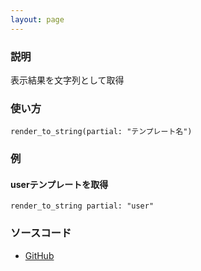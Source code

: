 ```yaml
---
layout: page
---
```

### 説明
表示結果を文字列として取得

### 使い方
    render_to_string(partial: "テンプレート名")

### 例
#### userテンプレートを取得
    render_to_string partial: "user"

### ソースコード
* [GitHub](https://github.com/rails/rails/blob/f33d52c95217212cbacc8d5e44b5a8e3cdc6f5b3/actionpack/lib/abstract_controller/rendering.rb#L44)